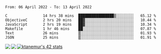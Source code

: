 <!--START_SECTION:waka-->

```text
From: 06 April 2022 - To: 13 April 2022

C                14 hrs 38 mins  ████████████████▒░░░░░░░░   65.12 %
ObjectiveC       2 hrs 20 mins   ██▓░░░░░░░░░░░░░░░░░░░░░░   10.44 %
JavaScript       2 hrs 19 mins   ██▓░░░░░░░░░░░░░░░░░░░░░░   10.34 %
Makefile         1 hr 46 mins    ██░░░░░░░░░░░░░░░░░░░░░░░   07.87 %
Text             26 mins         ▒░░░░░░░░░░░░░░░░░░░░░░░░   01.93 %
JSON             25 mins         ▒░░░░░░░░░░░░░░░░░░░░░░░░   01.91 %
```

<!--END_SECTION:waka-->
<a href="https://github.com/anuraghazra/github-readme-stats">
  <img align="left" src="https://github-readme-stats.vercel.app/api?username=Tanesan&count_private=true&show_icons=true" />
<img align="left" src="https://github-readme-stats.vercel.app/api/top-langs/?username=Tanesan" />
</a>

[![ktanemur's 42 stats](https://badge42.vercel.app/api/v2/cl1wslf6s002109l771rng2w8/stats?cursusId=21&coalitionId=62)](https://github.com/JaeSeoKim/badge42)
